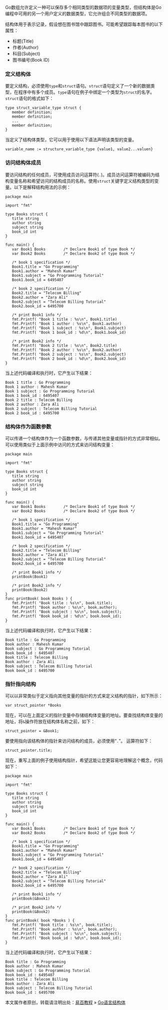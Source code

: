 Go数组允许定义一种可以保存多个相同类型的数据项的变量类型，但结构体是Go编程中可用的另一个用户定义的数据类型，它允许组合不同类型的数据项。

结构体用于表示记录，假设想在图书馆中跟踪图书。可能希望跟踪每本图书的以下属性：

-   标题(Title)
-   作者(Author)
-   科目(Subject)
-   图书编号(Book ID)

### <a href="" class="reference-link"></a><span class="header-link octicon octicon-link"></span>定义结构体

要定义结构，必须使用`type`和`struct`语句。`struct`语句定义了一个新的数据类型，在程序中有多个成员。`type`语句在例子中绑定一个类型为`struct`的名字。 `struct`语句的格式如下：

    type struct_variable_type struct {
       member definition;
       member definition;
       ...
       member definition;
    }

当定义了结构体类型，它可以用于使用以下语法声明该类型的变量。

    variable_name := structure_variable_type {value1, value2...valuen}

### <a href="" class="reference-link"></a><span class="header-link octicon octicon-link"></span>访问结构体成员

要访问结构的任何成员，可使用成员访问运算符(`.`)。成员访问运算符被编码为结构变量名称和希望访问的结构成员的名称。使用`struct`关键字定义结构类型的变量。以下是解释结构用法的示例：

    package main

    import "fmt"

    type Books struct {
       title string
       author string
       subject string
       book_id int
    }

    func main() {
       var Book1 Books        /* Declare Book1 of type Book */
       var Book2 Books        /* Declare Book2 of type Book */

       /* book 1 specification */
       Book1.title = "Go Programming"
       Book1.author = "Mahesh Kumar"
       Book1.subject = "Go Programming Tutorial"
       Book1.book_id = 6495407

       /* book 2 specification */
       Book2.title = "Telecom Billing"
       Book2.author = "Zara Ali"
       Book2.subject = "Telecom Billing Tutorial"
       Book2.book_id = 6495700

       /* print Book1 info */
       fmt.Printf( "Book 1 title : %s\n", Book1.title)
       fmt.Printf( "Book 1 author : %s\n", Book1.author)
       fmt.Printf( "Book 1 subject : %s\n", Book1.subject)
       fmt.Printf( "Book 1 book_id : %d\n", Book1.book_id)

       /* print Book2 info */
       fmt.Printf( "Book 2 title : %s\n", Book2.title)
       fmt.Printf( "Book 2 author : %s\n", Book2.author)
       fmt.Printf( "Book 2 subject : %s\n", Book2.subject)
       fmt.Printf( "Book 2 book_id : %d\n", Book2.book_id)
    }

当上述代码编译和执行时，它产生以下结果：

    Book 1 title : Go Programming
    Book 1 author : Mahesh Kumar
    Book 1 subject : Go Programming Tutorial
    Book 1 book_id : 6495407
    Book 2 title : Telecom Billing
    Book 2 author : Zara Ali
    Book 2 subject : Telecom Billing Tutorial
    Book 2 book_id : 6495700

### <a href="" class="reference-link"></a><span class="header-link octicon octicon-link"></span>结构体作为函数参数

可以传递一个结构体作为一个函数参数，与传递其他变量或指针的方式非常相似。可以使用类似于上面示例中访问的方式来访问结构变量：

    package main

    import "fmt"

    type Books struct {
       title string
       author string
       subject string
       book_id int
    }

    func main() {
       var Book1 Books        /* Declare Book1 of type Book */
       var Book2 Books        /* Declare Book2 of type Book */

       /* book 1 specification */
       Book1.title = "Go Programming"
       Book1.author = "Mahesh Kumar"
       Book1.subject = "Go Programming Tutorial"
       Book1.book_id = 6495407

       /* book 2 specification */
       Book2.title = "Telecom Billing"
       Book2.author = "Zara Ali"
       Book2.subject = "Telecom Billing Tutorial"
       Book2.book_id = 6495700

       /* print Book1 info */
       printBook(Book1)

       /* print Book2 info */
       printBook(Book2)
    }
    func printBook( book Books ) {
       fmt.Printf( "Book title : %s\n", book.title);
       fmt.Printf( "Book author : %s\n", book.author);
       fmt.Printf( "Book subject : %s\n", book.subject);
       fmt.Printf( "Book book_id : %d\n", book.book_id);
    }

当上述代码编译和执行时，它产生以下结果：

    Book title : Go Programming
    Book author : Mahesh Kumar
    Book subject : Go Programming Tutorial
    Book book_id : 6495407
    Book title : Telecom Billing
    Book author : Zara Ali
    Book subject : Telecom Billing Tutorial
    Book book_id : 6495700

### <a href="" class="reference-link"></a><span class="header-link octicon octicon-link"></span>指针指向结构

可以以非常类似于定义指向其他变量的指针的方式来定义结构的指针，如下所示：

    var struct_pointer *Books

现在，可以在上面定义的指针变量中存储结构体变量的地址。要查找结构体变量的地址，将`&`操作符放在结构体名称之前，如下：

    struct_pointer = &Book1;

要使用指向该结构体的指针来访问结构的成员，必须使用“`.`”。 运算符如下：

    struct_pointer.title;

现在，重写上面的例子使用结构指针，希望这能让您更容易地理解这个概念，代码如下：

    package main

    import "fmt"

    type Books struct {
       title string
       author string
       subject string
       book_id int
    }

    func main() {
       var Book1 Books        /* Declare Book1 of type Book */
       var Book2 Books        /* Declare Book2 of type Book */

       /* book 1 specification */
       Book1.title = "Go Programming"
       Book1.author = "Mahesh Kumar"
       Book1.subject = "Go Programming Tutorial"
       Book1.book_id = 6495407

       /* book 2 specification */
       Book2.title = "Telecom Billing"
       Book2.author = "Zara Ali"
       Book2.subject = "Telecom Billing Tutorial"
       Book2.book_id = 6495700

       /* print Book1 info */
       printBook(&Book1)

       /* print Book2 info */
       printBook(&Book2)
    }
    func printBook( book *Books ) {
       fmt.Printf( "Book title : %s\n", book.title);
       fmt.Printf( "Book author : %s\n", book.author);
       fmt.Printf( "Book subject : %s\n", book.subject);
       fmt.Printf( "Book book_id : %d\n", book.book_id);
    }

当上述代码编译和执行时，它产生以下结果：

    Book title : Go Programming
    Book author : Mahesh Kumar
    Book subject : Go Programming Tutorial
    Book book_id : 6495407
    Book title : Telecom Billing
    Book author : Zara Ali
    Book subject : Telecom Billing Tutorial
    Book book_id : 6495700

本文属作者原创，转载请注明出处：[易百教程](http://www.yiibai.com) » [Go语言结构体](##)


